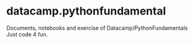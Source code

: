 # datacamp.pythonfundamental
Documents, notebooks and exercise of Datacamp/PythonFundamentals
Just code 4 fun.
